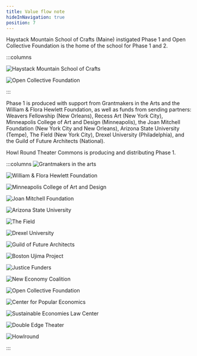 ```yaml
---
title: Value flow note
hideInNavigation: true
position: 7
---
```


Haystack Mountain School of Crafts (Maine) instigated Phase 1 and Open Collective Foundation is the home of the school for Phase 1 and 2.

:::columns

![Haystack Mountain School of Crafts](/assets/uploads/haystack.png)

![Open Collective Foundation](/assets/uploads/ocf.jpeg)

:::

Phase 1 is produced with support from Grantmakers in the Arts and the William & Flora Hewlett Foundation, as well as funds from sending partners: Weavers Fellowship (New Orleans), Recess Art (New York City), Minneapolis College of Art and Design (Minneapolis), the Joan Mitchell Foundation (New York City and New Orleans), Arizona State University (Tempe), The Field (New York City), Drexel University (Philadelphia), and the Guild of Future Architects (National).

Howl Round Theater Commons is producing and distributing Phase 1.

:::columns
![Grantmakers in the arts](/assets/uploads/gia-logo.svg)

![William & Flora Hewlett Foundation](/assets/uploads/hewlett_dark.svg)

![Minneapolis College of Art and Design](/assets/uploads/minneapolis-college-art-design-700logo-2015.jpeg)

![Joan Mitchell Foundation](/assets/uploads/joan-mitchell-foundation.png)

![Arizona State University](/assets/uploads/asu_logo_1.png)

![The Field](/assets/uploads/the-field.svg)

![Drexel University](/assets/uploads/drexel-university.png)

![Guild of Future Architects](/assets/uploads/logo-gofa-1.svg)

![Boston Ujima Project](/assets/uploads/boston-ujima-project.png)

![Justice Funders](/assets/uploads/justice-funders.svg)

![New Economy Coalition](/assets/uploads/new_economy_coalition_logo.png)

![Open Collective Foundation](/assets/uploads/ocf.jpeg)

![Center for Popular Economics](/assets/uploads/popular-economics.png)

![Sustainable Economies Law Center](/assets/uploads/selc-logo.png)

![Double Edge Theater](/assets/uploads/author-logo-round-e1596930290889.png)

![Howlround](/assets/uploads/howlround.png)

:::
